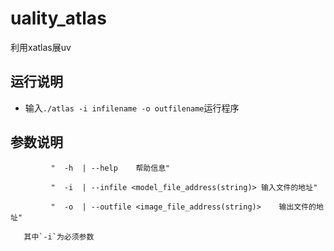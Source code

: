 # uality_atlas
利用xatlas展uv

## 运行说明

- 输入`./atlas -i infilename -o outfilename`运行程序

## 参数说明

			 "  -h  | --help	帮助信息"

			 "  -i  | --infile <model_file_address(string)>	输入文件的地址"

			 "  -o  | --outfile <image_file_address(string)>	输出文件的地址"
       
       其中`-i`为必须参数


